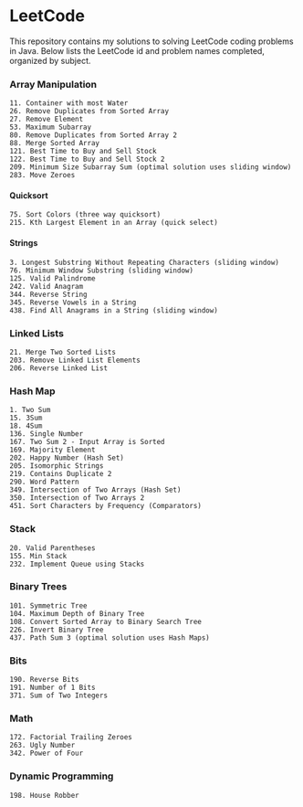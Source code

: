 # LeetCode
This repository contains my solutions to solving LeetCode coding problems in Java. Below lists the LeetCode id and problem names completed, organized by subject.

### Array Manipulation
```
11. Container with most Water
26. Remove Duplicates from Sorted Array
27. Remove Element
53. Maximum Subarray
80. Remove Duplicates from Sorted Array 2
88. Merge Sorted Array
121. Best Time to Buy and Sell Stock
122. Best Time to Buy and Sell Stock 2
209. Minimum Size Subarray Sum (optimal solution uses sliding window)
283. Move Zeroes
```
#### Quicksort
```
75. Sort Colors (three way quicksort)
215. Kth Largest Element in an Array (quick select)
```
#### Strings
```
3. Longest Substring Without Repeating Characters (sliding window)
76. Minimum Window Substring (sliding window)
125. Valid Palindrome
242. Valid Anagram
344. Reverse String
345. Reverse Vowels in a String
438. Find All Anagrams in a String (sliding window)
```

### Linked Lists
```
21. Merge Two Sorted Lists
203. Remove Linked List Elements
206. Reverse Linked List
```

### Hash Map
```
1. Two Sum
15. 3Sum
18. 4Sum
136. Single Number
167. Two Sum 2 - Input Array is Sorted
169. Majority Element
202. Happy Number (Hash Set)
205. Isomorphic Strings
219. Contains Duplicate 2
290. Word Pattern
349. Intersection of Two Arrays (Hash Set)
350. Intersection of Two Arrays 2
451. Sort Characters by Frequency (Comparators)
```

### Stack
```
20. Valid Parentheses
155. Min Stack
232. Implement Queue using Stacks
```

### Binary Trees
```
101. Symmetric Tree
104. Maximum Depth of Binary Tree
108. Convert Sorted Array to Binary Search Tree
226. Invert Binary Tree
437. Path Sum 3 (optimal solution uses Hash Maps)
```

### Bits
```
190. Reverse Bits
191. Number of 1 Bits
371. Sum of Two Integers
```

### Math
```
172. Factorial Trailing Zeroes
263. Ugly Number
342. Power of Four
```

### Dynamic Programming
```
198. House Robber
```
